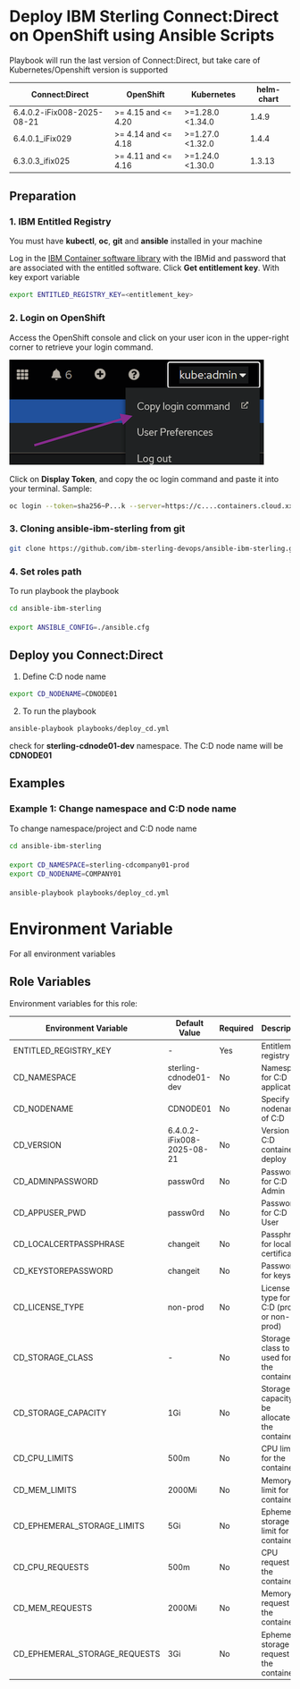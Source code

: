 # Deploy IBM Sterling Connect:Direct on OpenShift using Ansible Scripts

Playbook will run the last version of Connect:Direct, but take care of Kubernetes/Openshift version is supported

| Connect:Direct            | OpenShift           | Kubernetes          | helm-chart | 
|---------------------------|---------------------|---------------------|------------|
| 6.4.0.2-iFix008-2025-08-21| >= 4.15 and <= 4.20 | >=1.28.0 <1.34.0    | 1.4.9      |
| 6.4.0.1_iFix029           | >= 4.14 and <= 4.18 | >=1.27.0 <1.32.0    | 1.4.4      |
| 6.3.0.3_ifix025           | >= 4.11 and <= 4.16 | >=1.24.0 <1.30.0    | 1.3.13     |

## Preparation

### 1. IBM Entitled Registry

You must have **kubectl**, **oc**, **git** and **ansible** installed in your machine

Log in the [IBM Container software library](https://myibm.ibm.com/products-services/containerlibrary) with the IBMid and password that are associated with the entitled software. Click **Get entitlement key**. With key export variable

```bash 
export ENTITLED_REGISTRY_KEY=<entitlement_key>
```

### 2. Login on OpenShift

Access the OpenShift console and click on your user icon in the upper-right corner to retrieve your login command.

![Copy Login](./images/get_oc_login.png)

Click on **Display Token**, and copy the oc login command and paste it into your terminal. Sample:

```bash 
oc login --token=sha256~P...k --server=https://c....containers.cloud.xxx.com:31234
```

### 3. Cloning ansible-ibm-sterling from git

```bash 
git clone https://github.com/ibm-sterling-devops/ansible-ibm-sterling.git
```

### 4. Set roles path

To run playbook the playbook

```bash 
cd ansible-ibm-sterling

export ANSIBLE_CONFIG=./ansible.cfg 
```


## Deploy you Connect:Direct 

1) Define C:D node name

```bash 
export CD_NODENAME=CDNODE01
```

2) To run the playbook

```bash 
ansible-playbook playbooks/deploy_cd.yml
```

check for **sterling-cdnode01-dev** namespace. The C:D node name will be **CDNODE01**




## Examples

### Example 1: Change namespace and C:D node name

To change namespace/project and C:D node name

```bash 
cd ansible-ibm-sterling

export CD_NAMESPACE=sterling-cdcompany01-prod
export CD_NODENAME=COMPANY01

ansible-playbook playbooks/deploy_cd.yml
```

# Environment Variable

For all environment variables

Role Variables
--------------

Environment variables for this role:

| Environment Variable          | Default Value         | Required | Description                                      |
|-------------------------------|-----------------------|----------|--------------------------------------------------|
| ENTITLED_REGISTRY_KEY         | -                     | Yes      | Entitlement registry key                         |
| CD_NAMESPACE                  | sterling-cdnode01-dev | No       | Namespace for C:D application                    |
| CD_NODENAME                   | CDNODE01              | No       | Specify the nodename of C:D                      |
| CD_VERSION                    | 6.4.0.2-iFix008-2025-08-21| No       | Version of C:D container to deploy               |
| CD_ADMINPASSWORD              | passw0rd              | No       | Password for C:D Admin                           |
| CD_APPUSER_PWD                | passw0rd              | No       | Password for C:D User                            |
| CD_LOCALCERTPASSPHRASE        | changeit              | No       | Passphrase for local certificate                 |
| CD_KEYSTOREPASSWORD           | changeit              | No       | Password for keystore                            |
| CD_LICENSE_TYPE               | non-prod              | No       | License type for C:D (prod or non-prod)          |
| CD_STORAGE_CLASS              | -                     | No       | Storage class to be used for the container       |
| CD_STORAGE_CAPACITY           | 1Gi                   | No       | Storage capacity to be allocated to the container|
| CD_CPU_LIMITS                 | 500m                  | No       | CPU limit for the container                      |
| CD_MEM_LIMITS                 | 2000Mi                | No       | Memory limit for the container                   |
| CD_EPHEMERAL_STORAGE_LIMITS   | 5Gi                   | No       | Ephemeral storage limit for the container        |
| CD_CPU_REQUESTS               | 500m                  | No       | CPU request for the container                    |
| CD_MEM_REQUESTS               | 2000Mi                | No       | Memory request for the container                 |
| CD_EPHEMERAL_STORAGE_REQUESTS | 3Gi                   | No       | Ephemeral storage request for the container      |

